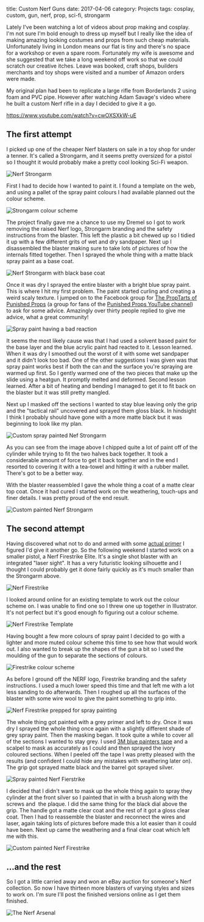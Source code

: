 title: Custom Nerf Guns
date: 2017-04-06
category: Projects
tags: cosplay, custom, gun, nerf, prop, sci-fi, strongarm

Lately I've been watching a lot of videos about prop making and cosplay. I'm not sure I'm bold enough to dress up myself but I really like the idea of making amazing looking costumes and props from such cheap materials. Unfortunately living in London means our flat is tiny and there's no space for a workshop or even a spare room. Fortunately my wife is awesome and she suggested that we take a long weekend off work so that we could scratch our creative itches. Leave was booked, craft shops, builders merchants and toy shops were visited and a number of Amazon orders were made.

My original plan had been to replicate a large rifle from Borderlands 2 using foam and PVC pipe. However after watching Adam Savage's video where he built a custom Nerf rifle in a day I decided to give it a go.

https://www.youtube.com/watch?v=cwOXSXkW-uE

## The first attempt

I picked up one of the cheaper Nerf blasters on sale in a toy shop for under a tenner. It's called a Strongarm, and it seems pretty oversized for a pistol so I thought it would probably make a pretty cool looking Sci-Fi weapon.

![Nerf Strongarm](img/Nerf-Strongarm.jpg)

First I had to decide how I wanted to paint it. I found a template on the web, and using a pallet of the spray paint colours I had available planned out the colour scheme.

![Strongarm colour scheme](img/StrongArm-Colourways.jpg)

 The project finally gave me a chance to use my Dremel so I got to work removing the raised Nerf logo, Strongarm branding and the safety instructions from the blaster. This left the plastic a bit chewed up so I tidied it up with a few different grits of wet and dry sandpaper. Next up I disassembled the blaster making sure to take lots of pictures of how the internals fitted together. Then I sprayed the whole thing with a matte black spray paint as a base coat.

![Nerf Strongarm with black base coat](img/strongarm-basecoat.jpg)

Once it was dry I sprayed the entire blaster with a bright blue spray paint. This is where I hit my first problem. The paint started curling and creating a weird scaly texture. I jumped on to the Facebook group for [The PropTarts of Punished Props](https://www.facebook.com/groups/theproptarts/) (a group for fans of the [Punished Props YouTube channel](https://www.youtube.com/user/punishedprops)) to ask for some advice. Amazingly over thirty people replied to give me advice, what a great community!

![Spray paint having a bad reaction](img/nerf-spray-paint-reaction.jpg)

It seems the most likely cause was that I had used a solvent based paint for the base layer and the blue acrylic paint had reacted to it. Lesson learned. When it was dry I smoothed out the worst of it with some wet sandpaper and it didn't look too bad. One of the other suggestions I was given was that spray paint works best if both the can and the surface you're spraying are warmed up first. So I gently warmed one of the two pieces that make up the slide using a heatgun. It promptly melted and deformed. Second lesson learned. After a bit of heating and bending I managed to get it to fit back on the blaster but it was still pretty mangled.

Next up I masked off the sections I wanted to stay blue leaving only the grip and the "tactical rail" uncovered and sprayed them gloss black. In hindsight I think I probably should have gone with a more matte black but it was beginning to look like my plan.

![Custom spray painted Nef Strongarm](img/strongarm-sprayed.jpg)

As you can see from the image above I chipped quite a lot of paint off of the cylinder while trying to fit the two halves back together. It took a considerable amount of force to get it back together and in the end I resorted to covering it with a tea-towel and hitting it with a rubber mallet. There's got to be a better way.

With the blaster reassembled I gave the whole thing a coat of a matte clear top coat. Once it had cured I started work on the weathering, touch-ups and finer details. I was pretty proud of the end result.

![Custom painted Nerf Strongarm](img/Final-Strongarm.jpg)

## The second attempt

Having discovered what not to do and armed with some [actual primer](https://www.amazon.co.uk/Autotek-AT00PPG500-500ml-Plastic-Primer/dp/B005QJWNAA/) I figured I'd give it another go. So the following weekend I started work on a smaller pistol, a Nerf Firestrike Elite. It's a single shot blaster with an integrated "laser sight". It has a very futuristic looking silhouette and I thought I could probably get it done fairly quickly as it's much smaller than the Strongarm above.

![Nerf Firestrike](img/nerf-firestrike-1.jpg)

I looked around online for an existing template to work out the colour scheme on. I was unable to find one so I threw one up together in Illustrator. It's not perfect but it's good enough fo figuring out a colour scheme.

![Nerf Firestrike Template](img/Nerf-Firestrike-template.png)

Having bought a few more colours of spray paint I decided to go with a lighter and more muted colour scheme this time to see how that would work out. I also wanted to break up the shapes of the gun a bit so I used the moulding of the gun to separate the sections of colours.

![Firestrike colour scheme](img/Firestrike-colour-scheme-1.jpg)

As before I ground off the NERF logo, Firestrike branding and the safety instructions. I used a much lower speed this time and that left me with a lot less sanding to do afterwards. Then I roughed up all the surfaces of the blaster with some wire wool to give the paint something to grip into.

![Nerf Firestrike prepped for spray painting](img/IMG_1432.jpg)

The whole thing got painted with a grey primer and left to dry. Once it was dry I sprayed the whole thing once again with a slightly different shade of grey spray paint. Then the masking began. It took quite a while to cover all of the sections I wanted to stay grey. I used [3M blue painters tape](https://www.amazon.co.uk/gp/product/B00004Z4CP) and a scalpel to mask as accurately as I could and then sprayed the ivory coloured sections. When I peeled off the tape I was pretty pleased with the results (and confident I could hide any mistakes with weathering later on). The grip got sprayed matte black and the barrel got sprayed silver.

![Spray painted Nerf Fierstrike](img/IMG_1441.jpg)

I decided that I didn't want to mask up the whole thing again to spray they cylinder at the front silver so I painted that in with a brush along with the screws and  the plaque. I did the same thing for the black dial above the grip. The handle got a matte clear coat and the rest of it got a gloss clear coat. Then I had to reassemble the blaster and reconnect the wires and laser, again taking lots of pictures before made this a lot easier than it could have been. Next up came the weathering and a final clear coat which left me with this.

![Custom painted Nerf Firestrike](img/Final-Firestrike.jpg)

## ...and the rest

So I got a little carried away and won an eBay auction for someone's Nerf collection. So now I have thirteen more blasters of varying styles and sizes to work on. I'm sure I'll post the finished versions online as I get them finished.

![The Nerf Arsenal](img/the-rest.jpg)

